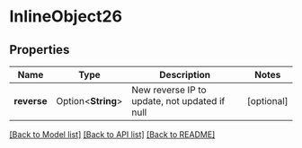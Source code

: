 # InlineObject26

## Properties

Name | Type | Description | Notes
------------ | ------------- | ------------- | -------------
**reverse** | Option<**String**> | New reverse IP to update, not updated if null | [optional]

[[Back to Model list]](../README.md#documentation-for-models) [[Back to API list]](../README.md#documentation-for-api-endpoints) [[Back to README]](../README.md)


